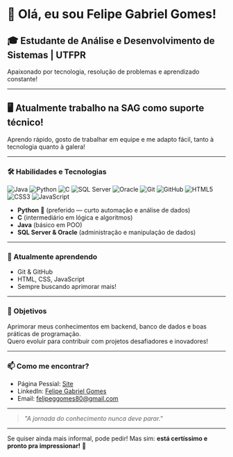 # 👋 Olá, eu sou Felipe Gabriel Gomes!

## 🎓 Estudante de Análise e Desenvolvimento de Sistemas | UTFPR
Apaixonado por tecnologia, resolução de problemas e aprendizado constante!

---

## 🖥️ Atualmente trabalho na SAG como suporte técnico!
Aprendo rápido, gosto de trabalhar em equipe e me adapto fácil, tanto à tecnologia quanto à galera!

---

### 🛠️ Habilidades e Tecnologias

![Java](https://img.shields.io/badge/-Java-007396?style=flat&logo=java&logoColor=white)
![Python](https://img.shields.io/badge/-Python-3776AB?style=flat&logo=python&logoColor=white)
![C](https://img.shields.io/badge/-C-00599C?style=flat&logo=c&logoColor=white)
![SQL Server](https://img.shields.io/badge/-SQL%20Server-CC2927?style=flat&logo=microsoft-sql-server&logoColor=white)
![Oracle](https://img.shields.io/badge/-Oracle-F80000?style=flat&logo=oracle&logoColor=white)
![Git](https://img.shields.io/badge/-Git-F05032?style=flat&logo=git&logoColor=white)
![GitHub](https://img.shields.io/badge/-GitHub-181717?style=flat&logo=github&logoColor=white)
![HTML5](https://img.shields.io/badge/-HTML5-E34F26?style=flat&logo=html5&logoColor=white)
![CSS3](https://img.shields.io/badge/-CSS3-1572B6?style=flat&logo=css3&logoColor=white)
![JavaScript](https://img.shields.io/badge/-JavaScript-F7DF1E?style=flat&logo=javascript&logoColor=black)

- **Python** 💙 (preferido — curto automação e análise de dados)
- **C** (intermediário em lógica e algoritmos)
- **Java** (básico em POO)
- **SQL Server & Oracle** (administração e manipulação de dados)

---

### 🌱 Atualmente aprendendo

- Git & GitHub
- HTML, CSS, JavaScript
- Sempre buscando aprimorar mais!

---

### 🚀 Objetivos

Aprimorar meus conhecimentos em backend, banco de dados e boas práticas de programação.  
Quero evoluir para contribuir com projetos desafiadores e inovadores!

---

### 📫 Como me encontrar?

- Página Pessial: [Site](https://felipe-ggomes.github.io/Repositorio_site/)
- LinkedIn: [Felipe Gabriel Gomes](https://www.linkedin.com/in/felipe-gabriel-gomes-9194b7283/?trk=opento_sprofile_topcard)
- Email: [felipeggomes80@gmail.com](mailto:felipeggomes80@gmail.com)

---

> _"A jornada do conhecimento nunca deve parar."_

---

Se quiser ainda mais informal, pode pedir!
Mas sim: **está certíssimo e pronto pra impressionar!** 🚀
